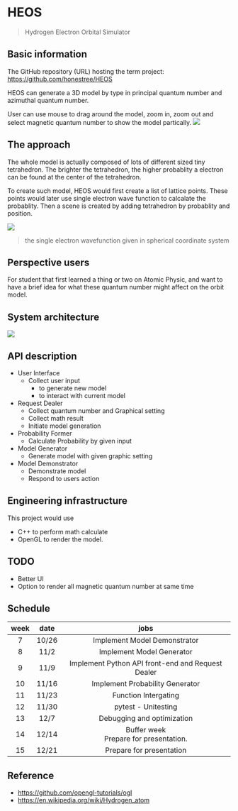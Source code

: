 # HEOS
> Hydrogen Electron Orbital Simulator

## Basic information

The GitHub repository (URL) hosting the term project: https://github.com/honestree/HEOS

HEOS can generate a 3D model by type in principal quantum number and azimuthal quantum number.

User can use mouse to drag around the model, zoom in, zoom out and select magnetic quantum number to show the model partically.
![](https://i.imgur.com/tXWJm6U.png)

## The approach

The whole model is actually composed of lots of different sized tiny tetrahedron. The brighter the tetrahedron, the higher probablity a electron can be found at the center of the tetrahedron.

To create such model, HEOS would first create a list of lattice points. These points would later use single electron wave function to calcalate the probablity. Then a scene is created by adding tetrahedron by probablity and position.

![](https://i.imgur.com/41VUfMK.png)
> the single electron wavefunction given in spherical coordinate system

## Perspective users

For student that first learned a thing or two on Atomic Physic, and want to have a brief idea for what these quantum number might affect on the orbit model.

## System architecture

![](https://i.imgur.com/rYGtujQ.png)

## API description

* User Interface 
    * Collect user input
        * to generate new model
        * to interact with current model
* Request Dealer
    * Collect quantum number and Graphical setting
    * Collect math result
    * Initiate model generation
* Probability Former
    * Calculate Probability by given input
* Model Generator
    * Generate model with given graphic setting
* Model Demonstrator
    * Demonstrate model
    * Respond to users action

## Engineering infrastructure

This project would use 
* C++ to perform math calculate
* OpenGL to render the model.

## TODO

* Better UI
* Option to render all magnetic quantum number at same time

## Schedule

|week|date|jobs|
|:-:|:---:|:--:|
|7  |10/26| Implement Model Demonstrator                      |
|8  |11/2 | Implement Model Generator                         |
|9  |11/9 | Implement Python API front-end and Request Dealer |
|10 |11/16| Implement Probability Generator                   |
|11 |11/23| Function Intergating                              |
|12 |11/30| pytest - Unitesting                               |
|13 |12/7 | Debugging and optimization                        |
|14 |12/14| Buffer week <br> Prepare for presentation.        |
|15 |12/21| Prepare for presentation                          |

  
## Reference
* https://github.com/opengl-tutorials/ogl
* https://en.wikipedia.org/wiki/Hydrogen_atom




